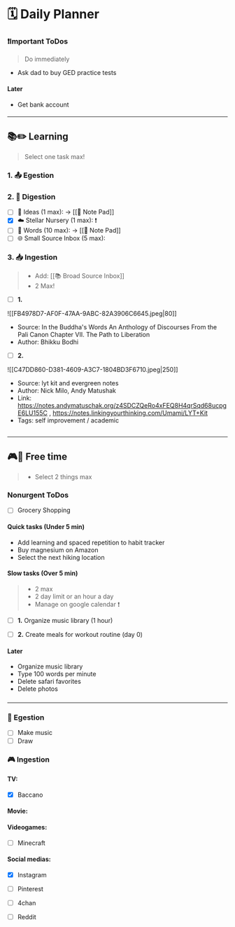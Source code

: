 # 🗓 Daily Planner

### ❗️Important ToDos

> Do immediately

- Ask dad to buy GED practice tests

#### Later
- Get bank account

#### 
___

## **📚✏️ Learning**

> Select one task max!

### 1. 📤 Egestion

### 2. 📝 Digestion

- [ ] 💭 Ideas (1 max):  -> [[📝 Note Pad]]
- [x] ☁️ Stellar Nursery (1 max): ❗
- [ ] 💬 Words (10 max):  -> [[📝 Note Pad]]
- [ ] 🌐 Small Source Inbox (5 max):  

### 3. 📥 Ingestion

> - Add: [[📚 Broad Source Inbox]]
> - 2 Max!

- [ ] **1.** 

![[FB4978D7-AF0F-47AA-9ABC-82A3906C6645.jpeg|80]]
- Source: In the Buddha's Words An Anthology of Discourses From the Pali Canon Chapter VII. The Path to Liberation
- Author: Bhikku Bodhi
>
- [ ] **2.** 

![[C47DD860-D381-4609-A3C7-1804BD3F6710.jpeg|250]]
- Source: lyt kit and evergreen notes
- Author: Nick Milo, Andy Matushak
- Link: https://notes.andymatuschak.org/z4SDCZQeRo4xFEQ8H4qrSqd68ucpgE6LU155C , https://notes.linkingyourthinking.com/Umami/LYT+Kit
- Tags: self improvement / academic 

## 
 ___
 
## **🎮🎨 Free time**

> - Select 2 things max

### Nonurgent ToDos

- [ ] Grocery Shopping

#### Quick tasks (Under 5 min)

- Add learning and spaced repetition to habit tracker
- Buy magnesium on Amazon
- Select the next hiking location

#### Slow tasks (Over 5 min)

> - 2 max
> - 2 day limit or an hour a day
> - Manage on google calendar ❗️

- [ ] **1.** Organize music library (1 hour)

- [ ] **2.** Create meals for workout routine (day 0)

#### Later
- Organize music library
- Type 100 words per minute
- Delete safari favorites 
- Delete photos


###
___

### 🎨 Egestion

- [ ] Make music
- [ ] Draw

### 🎮 Ingestion

#### TV:

- [x] Baccano

#### Movie: 


#### Videogames:

- [ ] Minecraft

#### Social medias:

- [x] Instagram
- [ ] Pinterest
- [ ] 4chan
- [ ] Reddit

